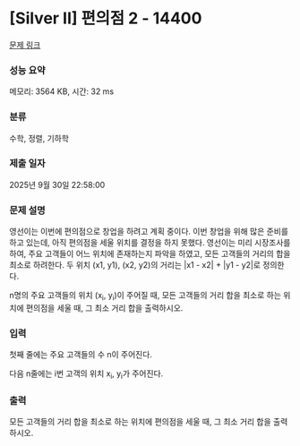 # [Silver II] 편의점 2 - 14400 

[문제 링크](https://www.acmicpc.net/problem/14400) 

### 성능 요약

메모리: 3564 KB, 시간: 32 ms

### 분류

수학, 정렬, 기하학

### 제출 일자

2025년 9월 30일 22:58:00

### 문제 설명

<p>영선이는 이번에 편의점으로 창업을 하려고 계획 중이다. 이번 창업을 위해 많은 준비를 하고 있는데, 아직 편의점을 세울 위치를 결정을 하지 못했다. 영선이는 미리 시장조사를 하여, 주요 고객들이 어느 위치에 존재하는지 파악을 하였고, 모든 고객들의 거리의 합을 최소로 하려한다. 두 위치 (x1, y1), (x2, y2)의 거리는 |x1 - x2| + |y1 - y2|로 정의한다.</p>

<p>n명의 주요 고객들의 위치 (x<sub>i</sub>, y<sub>i</sub>)이 주어질 때, 모든 고객들의 거리 합을 최소로 하는 위치에 편의점을 세울 때, 그 최소 거리 합을 출력하시오.</p>

### 입력 

 <p>첫째 줄에는 주요 고객들의 수 n이 주어진다.</p>

<p>다음 n줄에는 i번 고객의 위치 x<sub>i</sub>, y<sub>i</sub>가 주어진다.</p>

### 출력 

 <p>모든 고객들의 거리 합을 최소로 하는 위치에 편의점을 세울 때, 그 최소 거리 합을 출력하시오.</p>

